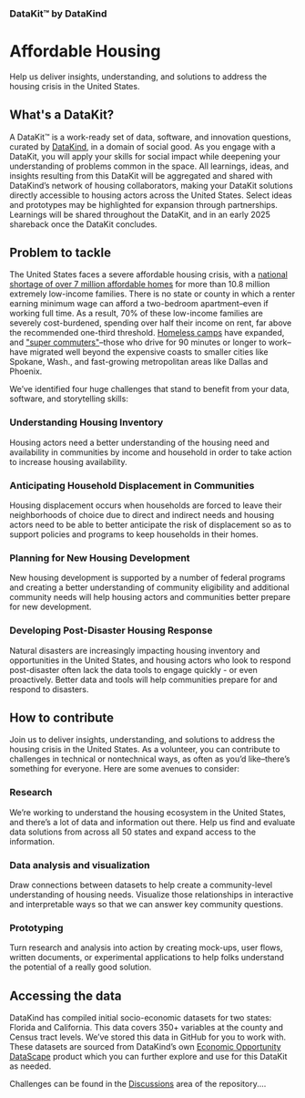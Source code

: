 ### DataKit™ by DataKind
# Affordable Housing
Help us deliver insights, understanding, and solutions to address the housing crisis in the United States.

## What's a DataKit?
A DataKit™ is a work-ready set of data, software, and innovation questions, curated by [DataKind](https://www.datakind.org/), in a domain of social good.  As you engage with a DataKit, you will apply your skills for social impact while deepening your understanding of problems common in the space. All learnings, ideas, and insights resulting from this DataKit will be aggregated and shared with DataKind’s network of housing collaborators, making your DataKit solutions directly accessible to housing actors across the United States. Select ideas and prototypes may be highlighted for expansion through partnerships. Learnings will be shared throughout the DataKit, and in an early 2025 shareback once the DataKit concludes.

## Problem to tackle
The United States faces a severe affordable housing crisis, with a [national shortage of over 7 million affordable homes](https://nlihc.org/explore-issues/why-we-care/problem) for more than 10.8 million extremely low-income families. There is no state or county in which a renter earning minimum wage can afford a two-bedroom apartment–even if working full time. As a result, 70% of these low-income families are severely cost-burdened, spending over half their income on rent, far above the recommended one-third threshold. [Homeless camps](https://www.nytimes.com/2023/02/03/business/economy/us-homeless-population-count.html) have expanded, and ["super commuters"](https://www.nytimes.com/2024/03/27/briefing/affordable-housing-crisis.html?unlocked_article_code=1.I04.L81I.jbtJBTVGU-9n&smid=url-share)–those who drive for 90 minutes or longer to work–have migrated well beyond the expensive coasts to smaller cities like Spokane, Wash., and fast-growing metropolitan areas like Dallas and Phoenix.

We’ve identified four huge challenges that stand to benefit from your data, software, and storytelling skills:

### Understanding Housing Inventory
Housing actors need a better understanding of the housing need and availability in communities by income and household in order to take action to increase housing availability. 

### Anticipating Household Displacement in Communities
Housing displacement occurs when households are forced to leave their neighborhoods of choice due to direct and indirect needs and housing actors need to be able to better anticipate the risk of displacement so as to support policies and programs to keep households in their homes.

### Planning for New Housing Development
New housing development is supported by a number of federal programs and creating a better understanding of community eligibility and additional community needs will help housing actors and communities better prepare for new development. 

### Developing Post-Disaster Housing Response
Natural disasters are increasingly impacting housing inventory and opportunities in the United States, and housing actors who look to respond post-disaster often lack the data tools to engage quickly \- or even proactively. Better data and tools will help communities prepare for and respond to disasters.

## How to contribute
Join us to deliver insights, understanding, and solutions to address the housing crisis in the United States. As a volunteer, you can contribute to challenges in technical or nontechnical ways, as often as you’d like–there’s something for everyone. Here are some avenues to consider:

### Research
We’re working to understand the housing ecosystem in the United States, and there’s a lot of data and information out there. Help us find and evaluate data solutions from across all 50 states and expand access to the information.  

### Data analysis and visualization
Draw connections between datasets to help create a community-level understanding of housing needs. Visualize those relationships in interactive and interpretable ways so that we can answer key community questions.   

### Prototyping
Turn research and analysis into action by creating mock-ups, user flows, written documents, or experimental applications to help folks understand the potential of a really good solution. 

## Accessing the data
DataKind has compiled initial socio-economic datasets for two states: Florida and California. This data covers 350+ variables at the county and Census tract levels. We’ve stored this data in GitHub for you to work with. These datasets are sourced from DataKind’s own [Economic Opportunity DataScape](https://eodatascape.datakind.org/) product which you can further explore and use for this DataKit as needed.

Challenges can be found in the [Discussions](https://github.com/datakind/datakit-housing-event/discussions) area of the repository....